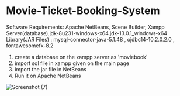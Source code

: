 # Movie-Ticket-Booking-System

Software Requirements: Apache NetBeans, Scene Builder, Xampp Server(database),jdk-8u231-windows-x64,jdk-13.0.1_windows-x64
Library(JAR Files) : mysql-connector-java-5.1.48 , ojdbc14-10.2.0.2.0 , fontawesomefx-8.2

1. create a database on the xampp server as 'moviebook'
2. import sql file in xampp given on the main page
3. import the jar file in NetBeans
4. Run it on Apache NetBeans 



![Screenshot (7)](https://github.com/Gauthambhandary/Movie-Ticket-Booking-System/assets/76608448/3c3598c0-b39e-4dde-967c-d6773a685e38)

   

